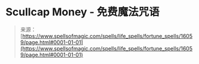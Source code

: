 <!--yml

category: 未分类

date: 2024-06-12 18:55:57

-->

# Scullcap Money - 免费魔法咒语

> 来源：[https://www.spellsofmagic.com/spells/life_spells/fortune_spells/16059/page.html#0001-01-01](https://www.spellsofmagic.com/spells/life_spells/fortune_spells/16059/page.html#0001-01-01)
